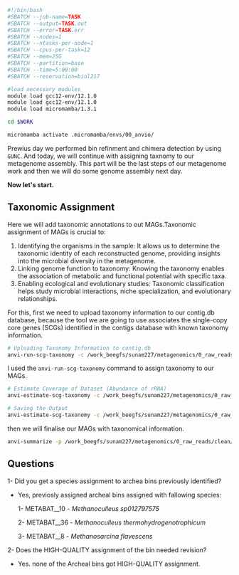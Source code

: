 ```bash
#!/bin/bash
#SBATCH --job-name=TASK
#SBATCH --output=TASK.out
#SBATCH --error=TASK.err
#SBATCH --nodes=1
#SBATCH --ntasks-per-node=1
#SBATCH --cpus-per-task=12
#SBATCH --mem=25G
#SBATCH --partition=base
#SBATCH --time=5:00:00
#SBATCH --reservation=biol217

#load necessary modules
module load gcc12-env/12.1.0
module load gcc12-env/12.1.0
module load micromamba/1.3.1

cd $WORK

micromamba activate .micromamba/envs/00_anvio/
```


Prewius day we performed bin refinment and chimera detection by using `GUNC`. And today, we will continue with assigning taxnomy to our metagenome assembly. This part will be the last steps of our metagenome work and then we will do some genome assembly next day. 

**Now let's start.**

## Taxonomic Assignment

Here we will add taxonomic annotations to out MAGs.Taxonomic assignment of MAGs is crucial to:
1. Identifying the organisms in the sample: It allows us to determine the taxonomic identity of each reconstructed genome, providing insights into the microbial diversity in the metagenome.
2. Linking genome function to taxonomy: Knowing the taxonomy enables the association of metabolic and functional potential with specific taxa.
3. Enabling ecological and evolutionary studies: Taxonomic classification helps study microbial interactions, niche specialization, and evolutionary relationships.

For this, first we need to upload taxonomy information to our contig.db database, because the tool we are going to use associates the single-copy core genes (SCGs) identified in the contigs database with known taxonomy information.

```bash
# Uploading Taxonomy Information to contig.db
anvi-run-scg-taxonomy -c /work_beegfs/sunam227/metagenomics/0_raw_reads/clean/contigs.db -T 20 -P 2
```

I used the `anvi-run-scg-taxonomy` command to assign taxonomy to our MAGs.

```bash
# Estimate Coverage of Dataset (Abundance of rRNA)
anvi-estimate-scg-taxonomy -c /work_beegfs/sunam227/metagenomics/0_raw_reads/clean/contigs.db -p /work_beegfs/sunam227/metagenomics/0_raw_reads/clean/mergedprof/PROFILE.db --metagenome-mode --compute-scg-coverages --update-profile-db-with-taxonomy

# Saving the Output
anvi-estimate-scg-taxonomy -c /work_beegfs/sunam227/metagenomics/0_raw_reads/clean/contigs.db -p /work_beegfs/sunam227/metagenomics/0_raw_reads/clean/mergedprof/PROFILE.db --metagenome-mode --compute-scg-coverages --update-profile-db-with-taxonomy > temp.txt
```

then we will finalise our MAGs with taxonomical information.

```bash
anvi-summarize -p /work_beegfs/sunam227/metagenomics/0_raw_reads/clean/mergedprof/PROFILE.db -c /work_beegfs/sunam227/metagenomics/0_raw_reads/clean/contigs.db -o /work_beegfs/sunam227/metagenomics/0_raw_reads/clean/SUMMARY_METABAT2_FINAL -C METABAT2
```

## Questions
1- Did you get a species assignment to archea bins previously identified?
- Yes, previosly assigned archeal bins assigned with fallowing species:
    
    1- METABAT__10 - *Methanoculleus sp012797575*
    
    2- METABAT__36 - *Methanoculleus thermohydrogenotrophicum*

    3- METABAT__8 - *Methanosarcina flavescens*


2- Does the HIGH-QUALITY assignment of the bin needed revision?
- Yes. none of the Archeal bins got HIGH-QUALITY assignment.